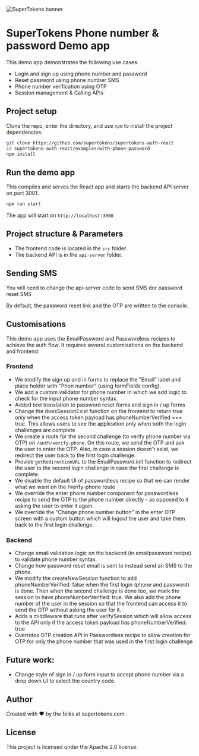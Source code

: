 ![SuperTokens banner](https://raw.githubusercontent.com/supertokens/supertokens-logo/master/images/Artboard%20%E2%80%93%2027%402x.png)

# SuperTokens Phone number & password Demo app

This demo app demonstrates the following use cases:

-   Login and sign up using phone number and password
-   Reset password using phone number SMS
-   Phone number verification using OTP
-   Session management & Calling APIs

## Project setup

Clone the repo, enter the directory, and use `npm` to install the project dependencies:

```bash
git clone https://github.com/supertokens/supertokens-auth-react
cd supertokens-auth-react/examples/with-phone-password
npm install
```

## Run the demo app

This compiles and serves the React app and starts the backend API server on port 3001.

```bash
npm run start
```

The app will start on `http://localhost:3000`

## Project structure & Parameters

-   The frontend code is located in the `src` folder.
-   The backend API is in the `api-server` folder.

## Sending SMS

You will need to change the api-server code to send SMS dor password reset SMS

By default, the password reset link and the OTP are written to the console.

## Customisations

This demo app uses the EmailPassword and Passwordless recipes to achieve the auth flow. It requires several customisations on the backend and frontend:

### Frontend

-   We modify the sign up and in forms to replace the "Email" label and place holder with "Phon number" (using formFields config).
-   We add a custom validator for phone number in which we add logic to check for the input phone number syntax.
-   Added text translation to password reset forms and sign in / up forms
-   Change the doesSessionExist function on the frontend to return true only when the access token payload has phoneNumberVerified === true. This allows users to see the application only when both the login challenges are complete
-   We create a route for the second challenge (to verify phone number via OTP) on `/auth/verify-phone`. On this route, we send the OTP and ask the user to enter the OTP. Also, in case a session doesn't exist, we redirect the user back to the first login challenge.
-   Provide `getRedirectionURL` to the EmailPassword.init function to redirect the user to the second login challenge in case the first challenge is complete.
-   We disable the default UI of passwordless recipe so that we can render what we want on the /verify-phone route
-   We override the enter phone number component for passwordless recipe to send the OTP to the phone number directly - as opposed to it asking the user to enter it again.
-   We override the "Change phone number button" in the enter OTP screen with a custom button which will logout the user and take them back to the first login challenge.

### Backend

-   Change email validation logic on the backend (in emailpassword recipe) to validate phone number syntax.
-   Change how password reset email is sent to instead send an SMS to the phone.
-   We modify the createNewSession function to add phoneNumberVerified: false when the first login (phone and password) is done. Then when the second challenge is done too, we mark the session to have phoneNumberVerified: true. We also add the phone number of the user in the session so that the frontend can access it to send the OTP without asking the user for it.
-   Adds a middleware that runs after verifySession which will allow access to the API only if the access token payload has phoneNumberVerified: true
-   Overrides OTP creation API in Passwordless recipe to allow creation for OTP for only the phone number that was used in the first login challenge

## Future work:

-   Change style of sign in / up form input to accept phone number via a drop down UI to select the country code.

## Author

Created with :heart: by the folks at supertokens.com.

## License

This project is licensed under the Apache 2.0 license.
